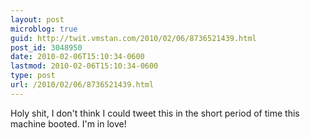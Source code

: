 ```yaml
---
layout: post
microblog: true
guid: http://twit.vmstan.com/2010/02/06/8736521439.html
post_id: 3048950
date: 2010-02-06T15:10:34-0600
lastmod: 2010-02-06T15:10:34-0600
type: post
url: /2010/02/06/8736521439.html
---
```

Holy shit, I don't think I could tweet this in the short period of time this machine booted. I'm in love!
